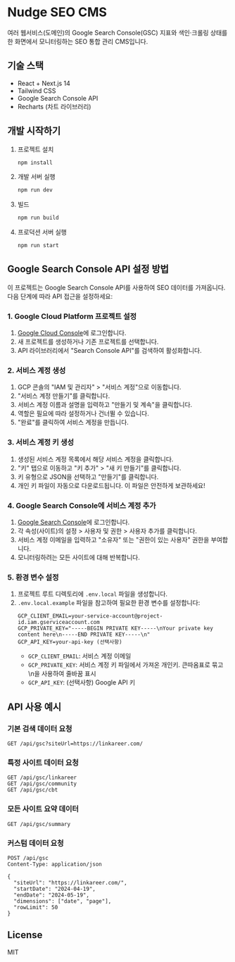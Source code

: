 # Nudge SEO CMS

여러 웹서비스(도메인)의 Google Search Console(GSC) 지표와 색인·크롤링 상태를 한 화면에서 모니터링하는 SEO 통합 관리 CMS입니다.

## 기술 스택

- React + Next.js 14
- Tailwind CSS
- Google Search Console API
- Recharts (차트 라이브러리)

## 개발 시작하기

1. 프로젝트 설치
   ```bash
   npm install
   ```

2. 개발 서버 실행
   ```bash
   npm run dev
   ```

3. 빌드
   ```bash
   npm run build
   ```

4. 프로덕션 서버 실행
   ```bash
   npm run start
   ```

## Google Search Console API 설정 방법

이 프로젝트는 Google Search Console API를 사용하여 SEO 데이터를 가져옵니다. 다음 단계에 따라 API 접근을 설정하세요:

### 1. Google Cloud Platform 프로젝트 설정

1. [Google Cloud Console](https://console.cloud.google.com/)에 로그인합니다.
2. 새 프로젝트를 생성하거나 기존 프로젝트를 선택합니다.
3. API 라이브러리에서 "Search Console API"를 검색하여 활성화합니다.

### 2. 서비스 계정 생성

1. GCP 콘솔의 "IAM 및 관리자" > "서비스 계정"으로 이동합니다.
2. "서비스 계정 만들기"를 클릭합니다.
3. 서비스 계정 이름과 설명을 입력하고 "만들기 및 계속"을 클릭합니다.
4. 역할은 필요에 따라 설정하거나 건너뛸 수 있습니다.
5. "완료"를 클릭하여 서비스 계정을 만듭니다.

### 3. 서비스 계정 키 생성

1. 생성된 서비스 계정 목록에서 해당 서비스 계정을 클릭합니다.
2. "키" 탭으로 이동하고 "키 추가" > "새 키 만들기"를 클릭합니다.
3. 키 유형으로 JSON을 선택하고 "만들기"를 클릭합니다.
4. 개인 키 파일이 자동으로 다운로드됩니다. 이 파일은 안전하게 보관하세요!

### 4. Google Search Console에 서비스 계정 추가

1. [Google Search Console](https://search.google.com/search-console)에 로그인합니다.
2. 각 속성(사이트)의 설정 > 사용자 및 권한 > 사용자 추가를 클릭합니다.
3. 서비스 계정 이메일을 입력하고 "소유자" 또는 "권한이 있는 사용자" 권한을 부여합니다.
4. 모니터링하려는 모든 사이트에 대해 반복합니다.

### 5. 환경 변수 설정

1. 프로젝트 루트 디렉토리에 `.env.local` 파일을 생성합니다.
2. `.env.local.example` 파일을 참고하여 필요한 환경 변수를 설정합니다:
   ```
   GCP_CLIENT_EMAIL=your-service-account@project-id.iam.gserviceaccount.com
   GCP_PRIVATE_KEY="-----BEGIN PRIVATE KEY-----\nYour private key content here\n-----END PRIVATE KEY-----\n"
   GCP_API_KEY=your-api-key (선택사항)
   ```
   - `GCP_CLIENT_EMAIL`: 서비스 계정 이메일
   - `GCP_PRIVATE_KEY`: 서비스 계정 키 파일에서 가져온 개인키. 큰따옴표로 묶고 \n을 사용하여 줄바꿈 표시
   - `GCP_API_KEY`: (선택사항) Google API 키

## API 사용 예시

### 기본 검색 데이터 요청

```
GET /api/gsc?siteUrl=https://linkareer.com/
```

### 특정 사이트 데이터 요청

```
GET /api/gsc/linkareer
GET /api/gsc/community
GET /api/gsc/cbt
```

### 모든 사이트 요약 데이터

```
GET /api/gsc/summary
```

### 커스텀 데이터 요청

```
POST /api/gsc
Content-Type: application/json

{
  "siteUrl": "https://linkareer.com/",
  "startDate": "2024-04-19",
  "endDate": "2024-05-19",
  "dimensions": ["date", "page"],
  "rowLimit": 50
}
```

## License

MIT